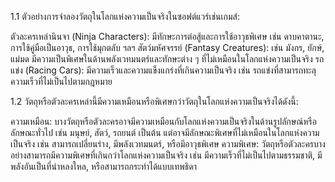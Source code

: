 1.1 ตัวอย่างการจำลองวัตถุในโลกแห่งความเป็นจริงในซอฟต์แวร์เช่นเกมส์:

ตัวละครเหล่านินจา (Ninja Characters): มีทักษะการต่อสู้และการใช้อาวุธพิเศษ เช่น ดาบคาตานะ, การใช้คู่มือเป็นอาวุธ, การใช้มุกตลับ ฯลฯ
สัตว์มหัศจรรย์ (Fantasy Creatures): เช่น มังกร, ยักษ์, แม่มด มีความเป็นพิเศษในด้านพลังเวทมนตร์และทักษะต่าง ๆ ที่ไม่เหมือนในโลกแห่งความเป็นจริง
รถแข่ง (Racing Cars): มีความเร็วและความแข็งแกร่งที่เกินความเป็นจริง เช่น รถแข่งที่สามารถทะลุความเร็วที่ไม่เป็นไปตามกฎหมาย

1.2 วัตถุหรือตัวละครเหล่านี้มีความเหมือนหรือพิเศษกว่าวัตถุในโลกแห่งความเป็นจริงได้ดังนี้:

ความเหมือน: บางวัตถุหรือตัวละครอาจมีความเหมือนกับโลกแห่งความเป็นจริงในด้านรูปลักษณ์หรือลักษณะทั่วไป เช่น มนุษย์, สัตว์, รถยนต์ เป็นต้น แต่อาจมีลักษณะพิเศษที่ไม่เหมือนในโลกแห่งความเป็นจริง เช่น สามารถเปลี่ยนร่าง, มีพลังเวทมนตร์, หรือมีอาวุธพิเศษ
ความพิเศษ: วัตถุหรือตัวละครบางอย่างสามารถมีความพิเศษที่เกินกว่าโลกแห่งความเป็นจริง เช่น มีความเร็วที่ไม่เป็นไปตามธรรมชาติ, มีพลังอันเป็นที่น่าหลงใหล, หรือสามารถกระทำได้แบบเทพธิดา
